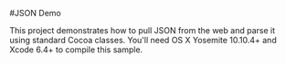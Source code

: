 #JSON Demo

This project demonstrates how to pull JSON from the web and parse it using
standard Cocoa classes. You'll need OS X Yosemite 10.10.4+ and Xcode 6.4+ to
compile this sample.
